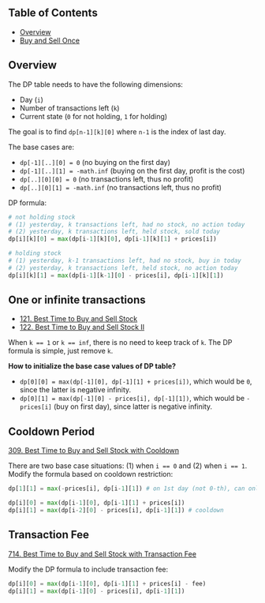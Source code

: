 

## Table of Contents
- [Overview](#overview)
- [Buy and Sell Once](#buy-and-sell-once)

## Overview

The DP table needs to have the following dimensions:
- Day (`i`)
- Number of transactions left (`k`)
- Current state (`0` for not holding, `1` for holding)

The goal is to find `dp[n-1][k][0]` where `n-1` is the index of last day.

The base cases are:
- `dp[-1][..][0] = 0` (no buying on the first day)
- `dp[-1][..][1] = -math.inf` (buying on the first day, profit is the cost)
- `dp[..][0][0] = 0` (no transactions left, thus no profit)
- `dp[..][0][1] = -math.inf` (no transactions left, thus no profit)

DP formula:
```python
# not holding stock
# (1) yesterday, k transactions left, had no stock, no action today
# (2) yesterday, k transactions left, held stock, sold today
dp[i][k][0] = max(dp[i-1][k][0], dp[i-1][k][1] + prices[i])

# holding stock
# (1) yesterday, k-1 transactions left, had no stock, buy in today
# (2) yesterday, k transactions left, held stock, no action today
dp[i][k][1] = max(dp[i-1][k-1][0] - prices[i], dp[i-1][k][1])
```

## One or infinite transactions
- [121. Best Time to Buy and Sell Stock ](https://leetcode.com/problems/best-time-to-buy-and-sell-stock/)
- [122. Best Time to Buy and Sell Stock II](https://leetcode.com/problems/best-time-to-buy-and-sell-stock-ii/description/)

When `k == 1` or `k == inf`, there is no need to keep track of `k`. The DP formula is simple, just remove `k`.

**How to initialize the base case values of DP table?**
- `dp[0][0] = max(dp[-1][0], dp[-1][1] + prices[i])`, which would be `0`, since the latter is negative infinity.
- `dp[0][1] = max(dp[-1][0] - prices[i], dp[-1][1])`, which would be `-prices[i]` (buy on first day), since latter is negative infinity.

## Cooldown Period
[309. Best Time to Buy and Sell Stock with Cooldown](https://leetcode.com/problems/best-time-to-buy-and-sell-stock-with-cooldown/description/)

There are two base case situations: (1) when `i == 0` and (2) when `i == 1`.
Modify the formula based on cooldown restriction:
```python
dp[1][1] = max(-prices[i], dp[i-1][1]) # on 1st day (not 0-th), can only buy for the first time due to cooldown

dp[i][0] = max(dp[i-1][0], dp[i-1][1] + prices[i])
dp[i][1] = max(dp[i-2][0] - prices[i], dp[i-1][1]) # cooldown
```

## Transaction Fee

[714. Best Time to Buy and Sell Stock with Transaction Fee](https://leetcode.com/problems/best-time-to-buy-and-sell-stock-with-transaction-fee/description/)

Modify the DP formula to include transaction fee:
```python
dp[i][0] = max(dp[i-1][0], dp[i-1][1] + prices[i] - fee)
dp[i][1] = max(dp[i-1][0] - prices[i], dp[i-1][1])
```


